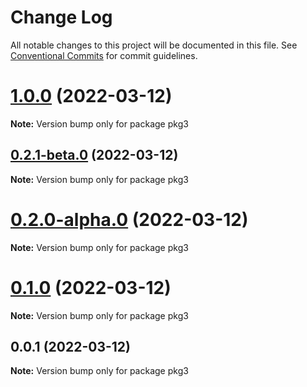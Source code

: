 # Change Log

All notable changes to this project will be documented in this file.
See [Conventional Commits](https://conventionalcommits.org) for commit guidelines.

# [1.0.0](https://github.com/dewen/prac-lerna/compare/v0.2.1-beta.0...v1.0.0) (2022-03-12)

**Note:** Version bump only for package pkg3





## [0.2.1-beta.0](https://github.com/dewen/prac-lerna/compare/v0.2.0-alpha.0...v0.2.1-beta.0) (2022-03-12)

**Note:** Version bump only for package pkg3





# [0.2.0-alpha.0](https://github.com/dewen/prac-lerna/compare/v0.1.0...v0.2.0-alpha.0) (2022-03-12)

**Note:** Version bump only for package pkg3





# [0.1.0](https://github.com/dewen/prac-lerna/compare/v0.0.1...v0.1.0) (2022-03-12)

**Note:** Version bump only for package pkg3





## 0.0.1 (2022-03-12)

**Note:** Version bump only for package pkg3
